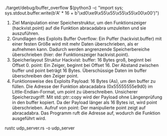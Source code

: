 ./target/debug/buffer_overflow $(python3 -c "import sys; sys.stdout.buffer.write(b'A' * 16 + b'\xd0\xe9\x55\x55\x55\x55\x00\x00')")


1. Ziel
Manipulation einer Speicherstruktur, um den Funktionszeiger (hackvist.point) auf die Funktion abracadabra umzuleiten und sie auszuführen.
2. Grundlagen des Exploits
Buffer Overflow:
Ein Puffer (hackvist.buffer) mit einer festen Größe wird mit mehr Daten überschrieben, als er aufnehmen kann.
Dadurch werden angrenzende Speicherbereiche überschrieben (hier: der Funktionszeiger hackvist.point).
3. Speicherlayout
Struktur Hackvist:
buffer: 16 Bytes groß, beginnt bei Offset 0.
point: Ein Zeiger, beginnt bei Offset 16.
Der Abstand zwischen buffer und point beträgt 16 Bytes. Überschüssige Daten im buffer überschreiben den Zeiger point.
4. Funktionsweise des Exploits
Payload:
16 Bytes (As), um den buffer zu füllen.
Die Adresse der Funktion abracadabra (0x55555555e9d0) im Little-Endian-Format, um point zu überschreiben.
Unsicherer Speicherzugriff:
Mit std::ptr::copy wird der Payload ohne Längenprüfung in den buffer kopiert.
Da der Payload länger als 16 Bytes ist, wird point überschrieben.
Aufruf von point:
Der manipulierte point zeigt auf abracadabra.
Das Programm ruft die Adresse auf, wodurch die Funktion ausgeführt wird.





rustc udp_server.rs -o udp_server